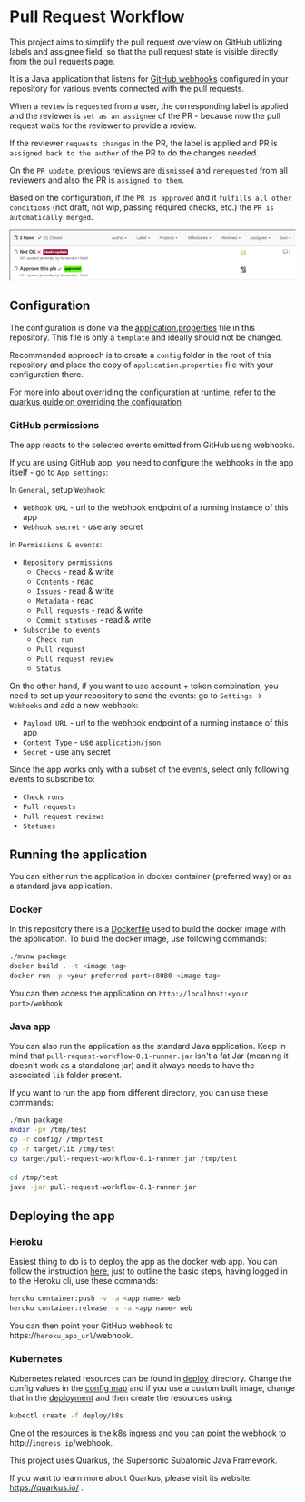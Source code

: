 # Pull Request Workflow

This project aims to simplify the pull request overview on GitHub utilizing labels and assignee field, so that the pull request state is visible directly from the pull requests page.

It is a Java application that listens for [GitHub webhooks](https://developer.github.com/webhooks/) configured in your repository for various events connected with the pull requests.

When a `review` is `requested` from a user, the corresponding label is applied and the reviewer is `set as an assignee` of the PR - because now the pull request waits for the reviewer to provide a review.

If the reviewer `requests changes` in the PR, the label is applied and PR is `assigned back to the author` of the PR to do the changes needed.

On the `PR update`, previous reviews are `dismissed` and `rerequested` from all reviewers and also the PR is `assigned to them`.

Based on the configuration, if the `PR is approved` and it `fulfills all other conditions` (not draft, not wip, passing required checks, etc.) the `PR is automatically merged`.

![example](./example.png) 

## Configuration

The configuration is done via the [application.properties](./src/main/resources/application.properties) file in this repository. This file is only a `template` and ideally should not be changed.

Recommended approach is to create a `config` folder in the root of this repository and place the copy of `application.properties` file with your configuration there.

For more info about overriding the configuration at runtime, refer to the [quarkus guide on overriding the configuration](https://quarkus.io/guides/config#overriding-properties-at-runtime)

### GitHub permissions

The app reacts to the selected events emitted from GitHub using webhooks. 

If you are using GitHub app, you need to configure the webhooks in the app itself - go to `App settings`:

In `General`, setup `Webhook`:

- `Webhook URL` - url to the webhook endpoint of a running instance of this app
- `Webhook secret` - use any secret

in `Permissions & events`:

- `Repository permissions`
   - `Checks` - read & write
   - `Contents` - read
   - `Issues` - read & write
   - `Metadata` - read
   - `Pull requests` - read & write
   - `Commit statuses` - read & write
- `Subscribe to events`
   - `Check run`
   - `Pull request`
   - `Pull request review`
   - `Status`

On the other hand, if you want to use account + token combination, you need to set up your repository to send the events: go to `Settings` -> `Webhooks` and add a new webhook:

- `Payload URL` - url to the webhook endpoint of a running instance of this app
- `Content Type` - use `application/json`
- `Secret` - use any secret

Since the app works only with a subset of the events, select only following events to subscribe to:
- `Check runs`
- `Pull requests`
- `Pull request reviews`
- `Statuses`

## Running the application

You can either run the application in docker container (preferred way) or as a standard java application.

### Docker

In this repository there is a [Dockerfile](./Dockerfile) used to build the docker image with the application. To build the docker image, use following commands:

```bash
./mvnw package
docker build . -t <image tag>
docker run -p <your preferred port>:8080 <image tag>
```

You can then access the application on `http://localhost:<your port>/webhook`

### Java app

You can also run the application as the standard Java application. Keep in mind that `pull-request-workflow-0.1-runner.jar` isn't a fat Jar (meaning it doesn't work as a standalone jar) and it always needs to have the associated `lib` folder present.

If you want to run the app from different directory, you can use these commands:

```bash
./mvn package
mkdir -pv /tmp/test
cp -r config/ /tmp/test
cp -r target/lib /tmp/test
cp target/pull-request-workflow-0.1-runner.jar /tmp/test

cd /tmp/test
java -jar pull-request-workflow-0.1-runner.jar
```

## Deploying the app

### Heroku

Easiest thing to do is to deploy the app as the docker web app. You can follow the instruction [here](https://devcenter.heroku.com/articles/container-registry-and-runtime), just to outline the basic steps, having logged in to the Heroku cli, use these commands:

```bash
heroku container:push -v -a <app name> web
heroku container:release -v -a <app name> web
```

You can then point your GitHub webhook to https://`heroku_app_url`/webhook.

### Kubernetes

Kubernetes related resources can be found in [deploy](deploy/k8s) directory. Change the config values in the [config map](deploy/k8s/01_configmap.yml) and if you use a custom built image, change that in the [deployment](deploy/k8s/05_deployment.yml) and then create the resources using:

```bash
kubectl create -f deploy/k8s
```

One of the resources is the k8s [ingress](https://kubernetes.io/docs/concepts/services-networking/ingress/) and you can point the webhook to http://`ingress_ip`/webhook. 


This project uses Quarkus, the Supersonic Subatomic Java Framework.

If you want to learn more about Quarkus, please visit its website: https://quarkus.io/ .
